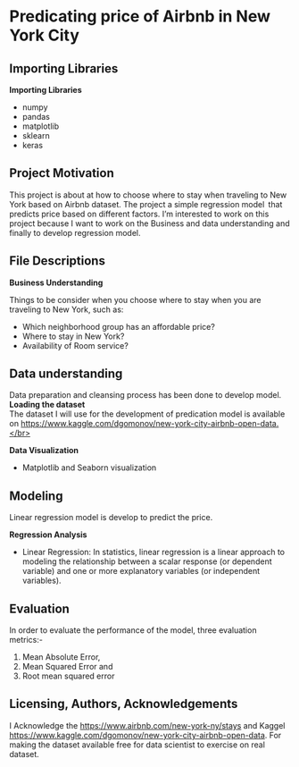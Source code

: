 # Predicating price of Airbnb in New York City

## Importing Libraries
**Importing Libraries**</br>

* numpy
* pandas
* matplotlib
* sklearn
* keras

## Project Motivation
This project is about at how to choose where to stay when traveling to New York based on Airbnb dataset. The project a simple regression model that predicts price based on different factors. I’m interested to work on this project because I want to work on the Business and data understanding and finally to develop regression model. </br>

## File Descriptions 

**Business Understanding**</br>

Things to be consider when you choose where to stay when you are traveling to New York, such as:
* Which neighborhood group has an affordable price?
* Where to stay in New York?
* Availability of Room service? 

## Data understanding 

Data preparation and cleansing process has been done to develop model.</br>
**Loading the dataset**</br>
The dataset I will use for the development of predication model is available on https://www.kaggle.com/dgomonov/new-york-city-airbnb-open-data.</br>

**Data Visualization**</br>
* Matplotlib and Seaborn visualization </br>

## Modeling 
Linear regression model is develop to predict the price.</br>

**Regression Analysis**</br>
  * Linear Regression: In statistics, linear regression is a linear approach to modeling the relationship between a scalar response (or dependent variable) and one or more explanatory variables (or independent variables). 
  
## Evaluation 
In order to evaluate the performance of the model, three evaluation metrics:-</br>
1. Mean Absolute Error, 
2. Mean Squared Error and 
2. Root mean squared error 

## Licensing, Authors, Acknowledgements
I Acknowledge the https://www.airbnb.com/new-york-ny/stays and Kaggel https://www.kaggle.com/dgomonov/new-york-city-airbnb-open-data. For making the dataset available free for data scientist to exercise on real dataset.
